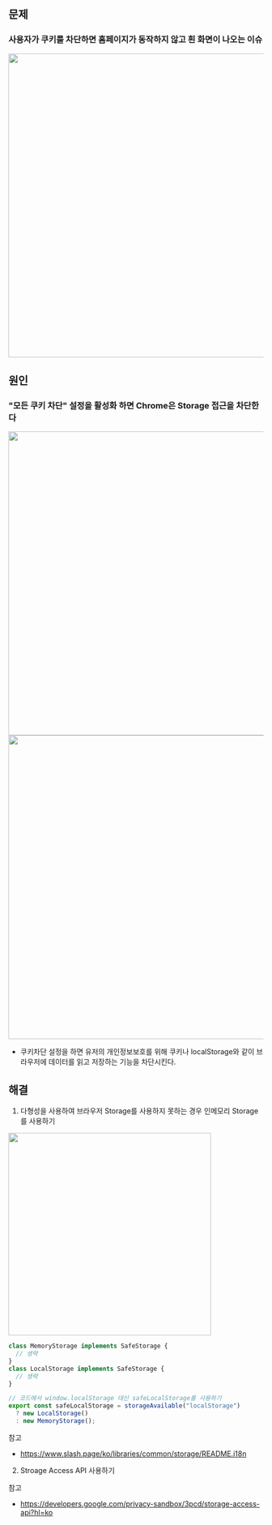 ## 문제

### 사용자가 쿠키를 차단하면 홈페이지가 동작하지 않고 흰 화면이 나오는 이슈

<img src="https://velog.velcdn.com/images/sa02045/post/a71b7d79-317e-4147-a42f-5242efe91056/image.png" width="600" />

## 원인

### "모든 쿠키 차단" 설정을 활성화 하면 Chrome은 Storage 접근을 차단한다

<img src="https://velog.velcdn.com/images/sa02045/post/3ec74bc1-9dfb-4de1-900d-a54ab6ca44f8/image.png" width="600"/>

<img src="https://velog.velcdn.com/images/sa02045/post/071f8612-0a93-4b27-a3de-87161696e1c4/image.png" width="600"/>

- 쿠키차단 설정을 하면 유저의 개인정보보호를 위해 쿠키나 localStorage와 같이 브라우저에 데이터를 읽고 저장하는 기능을 차단시킨다.

## 해결

1. 다형성을 사용하여 브라우저 Storage를 사용하지 못하는 경우 인메모리 Storage를 사용하기

<img src="https://velog.velcdn.com/images/sa02045/post/20b6bdf2-a77c-4393-8b8c-a2b32f0e653e/image.png" width="400"/>

```ts
class MemoryStorage implements SafeStorage {
  // 생략
}
class LocalStorage implements SafeStorage {
  // 생략
}

// 코드에서 window.localStorage 대신 safeLocalStorage를 사용하기
export const safeLocalStorage = storageAvailable("localStorage")
  ? new LocalStorage()
  : new MemoryStorage();
```

참고

- https://www.slash.page/ko/libraries/common/storage/README.i18n

2. Stroage Access API 사용하기

참고

- https://developers.google.com/privacy-sandbox/3pcd/storage-access-api?hl=ko
